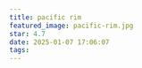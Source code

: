 ```yaml
---
title: pacific rim
featured_image: pacific-rim.jpg
star: 4.7
date: 2025-01-07 17:06:07
tags:
---
```

